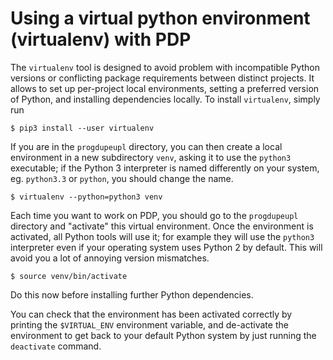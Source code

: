 # Using a virtual python environment (virtualenv) with PDP

The `virtualenv` tool is designed to avoid problem with incompatible Python
versions or conflicting package requirements between distinct projects. It
allows to set up per-project local environments, setting a preferred version of
Python, and installing dependencies locally. To install `virtualenv`, simply
run

    $ pip3 install --user virtualenv

If you are in the `progdupeupl` directory, you can then create a local
environment in a new subdirectory `venv`, asking it to use the `python3`
executable; if the Python 3 interpreter is named differently on your system,
eg. `python3.3` or `python`, you should change the name.

    $ virtualenv --python=python3 venv

Each time you want to work on PDP, you should go to the `progdupeupl` directory
and "activate" this virtual environment. Once the environment is activated, all
Python tools will use it; for example they will use the `python3` interpreter
even if your operating system uses Python 2 by default. This will avoid you
a lot of annoying version mismatches.

    $ source venv/bin/activate

Do this now before installing further Python dependencies.

You can check that the environment has been activated correctly by printing the
`$VIRTUAL_ENV` environment variable, and de-activate the environment to get
back to your default Python system by just running the `deactivate` command.
